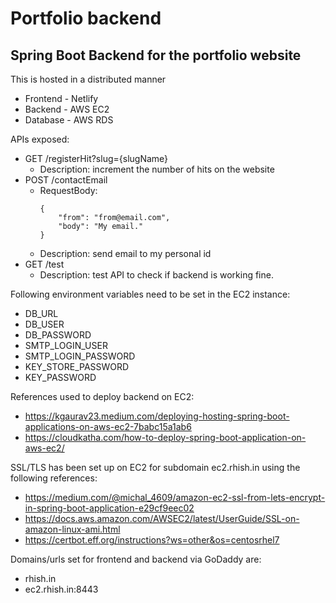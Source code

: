 # Portfolio backend

## Spring Boot Backend for the portfolio website

This is hosted in a distributed manner

- Frontend - Netlify
- Backend - AWS EC2
- Database - AWS RDS

APIs exposed:

- GET /registerHit?slug={slugName}
  - Description: increment the number of hits on the website
- POST /contactEmail
  - RequestBody:
    ```
    {
        "from": "from@email.com",
        "body": "My email."
    }
    ```
  - Description: send email to my personal id
- GET /test
  - Description: test API to check if backend is working fine.

Following environment variables need to be set in the EC2 instance:
- DB_URL
- DB_USER
- DB_PASSWORD
- SMTP_LOGIN_USER
- SMTP_LOGIN_PASSWORD
- KEY_STORE_PASSWORD
- KEY_PASSWORD

References used to deploy backend on EC2:
- https://kgaurav23.medium.com/deploying-hosting-spring-boot-applications-on-aws-ec2-7babc15a1ab6
- https://cloudkatha.com/how-to-deploy-spring-boot-application-on-aws-ec2/

SSL/TLS has been set up on EC2 for subdomain ec2.rhish.in using the following references:
- https://medium.com/@michal_4609/amazon-ec2-ssl-from-lets-encrypt-in-spring-boot-application-e29cf9eec02
- https://docs.aws.amazon.com/AWSEC2/latest/UserGuide/SSL-on-amazon-linux-ami.html
- https://certbot.eff.org/instructions?ws=other&os=centosrhel7

Domains/urls set for frontend and backend via GoDaddy are:
- rhish.in
- ec2.rhish.in:8443
